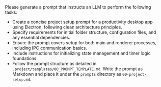 Please generate a prompt that instructs an LLM to perform the following tasks:

* Create a concise project setup prompt for a productivity desktop app using Electron, following clean architecture principles.
* Specify requirements for initial folder structure, configuration files, and any essential dependencies.
* Ensure the prompt covers setup for both main and renderer processes, including IPC communication basics.
* Include instructions for initializing state management and timer logic foundations.
* Follow the prompt structure as detailed in `.project/templates/00_PROMPT_TEMPLATE.md`. Write the prompt as Markdown and place it under the `prompts` directory as `00-project-setup.md`.

